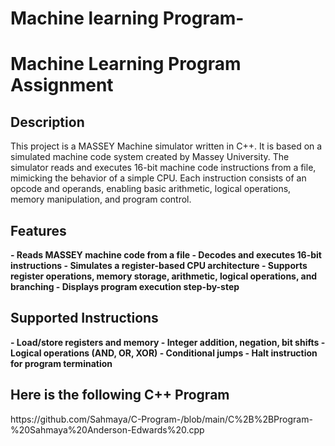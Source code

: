 # Machine learning Program-

<h1> Machine Learning Program Assignment</h1>


<h2>Description</h2>
This project is a MASSEY Machine simulator written in C++. It is based on a simulated machine code system created by Massey University. The simulator reads and executes 16-bit machine code instructions from a file, mimicking the behavior of a simple CPU. Each instruction consists of an opcode and operands, enabling basic arithmetic, logical operations, memory manipulation, and program control.




<h2>Features</h2>
<b>           
- Reads MASSEY machine code from a file
- Decodes and executes 16-bit instructions
- Simulates a register-based CPU architecture
- Supports register operations, memory storage, arithmetic, logical operations, and branching
- Displays program execution step-by-step
</b>

<h2> Supported Instructions</h2>
<b>
- Load/store registers and memory
- Integer addition, negation, bit shifts
- Logical operations (AND, OR, XOR)
- Conditional jumps
- Halt instruction for program termination
</b>

<h2> Here is the following C++ Program </h2>
https://github.com/Sahmaya/C-Program-/blob/main/C%2B%2BProgram-%20Sahmaya%20Anderson-Edwards%20.cpp 








